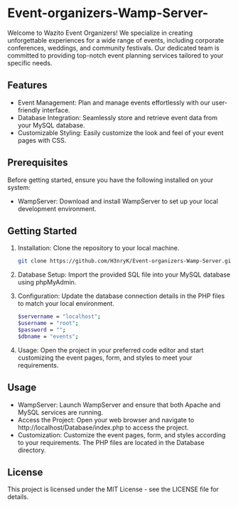 # Event-organizers-Wamp-Server-

Welcome to Wazito Event Organizers! We specialize in creating unforgettable experiences for a wide range of events, including corporate conferences, weddings, and community festivals. Our dedicated team is committed to providing top-notch event planning services tailored to your specific needs.

## Features

- Event Management: Plan and manage events effortlessly with our user-friendly interface.
- Database Integration: Seamlessly store and retrieve event data from your MySQL database.
- Customizable Styling: Easily customize the look and feel of your event pages with CSS.

## Prerequisites

Before getting started, ensure you have the following installed on your system:

- WampServer: Download and install WampServer to set up your local development environment.

## Getting Started

1. Installation: Clone the repository to your local machine.

   ```bash
   git clone https://github.com/H3nryK/Event-organizers-Wamp-Server.git
   
2. Database Setup: Import the provided SQL file into your MySQL database using phpMyAdmin.
3. Configuration: Update the database connection details in the PHP files to match your local environment.

   ```bash
   $servername = "localhost";
   $username = "root";
   $password = "";
   $dbname = "events";

4. Usage: Open the project in your preferred code editor and start customizing the event pages, form, and styles to meet your requirements.

## Usage

- WampServer: Launch WampServer and ensure that both Apache and MySQL services are running.
- Access the Project: Open your web browser and navigate to http://localhost/Database/index.php to access the project.
- Customization: Customize the event pages, form, and styles according to your requirements. The PHP files are located in the Database directory.

## License

This project is licensed under the MIT License - see the LICENSE file for details.
